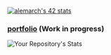 [![alemarch's 42 stats](https://badge42.vercel.app/api/v2/stats/cl167flm2000609l6jc2uzqsh?cursusId=21)](https://github.com/JaeSeoKim/badge42)
### [portfolio](https://antoinelemarchand.xyz) (Work in progress)
![Your Repository's Stats](https://github-readme-stats.vercel.app/api/top-langs/?username=AntoineLemarchand&theme=blue-green)
